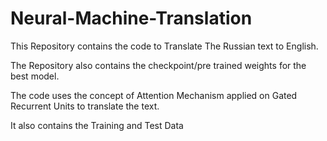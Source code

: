 # Neural-Machine-Translation

This Repository contains the code to Translate The Russian text to English. 

The Repository also contains the checkpoint/pre trained weights for the best model. 

The code uses the concept of Attention Mechanism applied on Gated Recurrent Units to translate the text. 

It also contains the Training and Test Data
